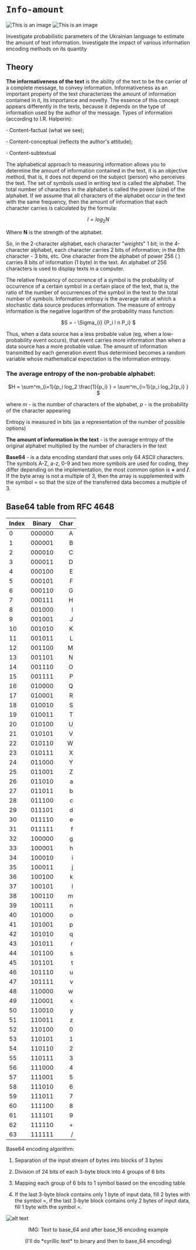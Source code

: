 # `Info-amount`

![This is an image](https://img.shields.io/badge/Python-100%25-orange)
![This is an image](https://img.shields.io/badge/version-0.6-lightblue)

Investigate probabilistic parameters of the Ukrainian language to estimate the amount of text information. Investigate the impact of various information encoding methods on its quantity

## Theory

**The informativeness of the text** is the ability of the text to be the carrier of a complete message, to convey information. Informativeness as an important property of the text characterizes the amount of information contained in it, its importance and novelty. The essence of this concept appears differently in the texts, because it depends on the type of information used by the author of the message.
Types of information (according to I.R. Halperin):

  **·** Content-factual (what we see);

  **·** Content-conceptual (reflects the author's attitude);

  **·** Content-subtextual

The alphabetical approach to measuring information allows you to determine the amount of information contained in the text, it is an objective method, that is, it does not depend on the subject (person) who perceives the text. The set of symbols used in writing text is called the alphabet. The total number of characters in the alphabet is called the power (size) of the alphabet. If we assume that all characters of the alphabet occur in the text with the same frequency, then the amount of information that each character carries is calculated by the formula:<p align="center">$l = log_2 N$</p>
Where **N** is the strength of the alphabet.

So, in the 2-character alphabet, each character "*weights*" 1 bit; in the 4-character alphabet, each character carries 2 bits of information; in the 8th character - 3 bits, etc. One character from the alphabet of power 256 ( ) carries 8 bits of information (1 byte) in the text. An alphabet of 256 characters is used to display texts in a computer.


The relative frequency of occurrence of a symbol is the probability of occurrence of a certain symbol in a certain place of the text, that is, the ratio of the number of occurrences of the symbol in the text to the total number of symbols.
Information entropy is the average rate at which a stochastic data source produces information. The measure of entropy information is the negative logarithm of the probability mass function:

<p align="center">$S = - \Sigma_{i} {P_i l n P_i} $</p>

Thus, when a data source has a less probable value (eg, when a low-probability event occurs), that event carries more information than when a data source has a more probable value. The amount of information transmitted by each generation event thus determined becomes a random variable whose mathematical expectation is the information entropy.
### The average entropy of the non-probable alphabet:
<p align="center">$H = \sum^m_{i=1}{p_i log_2 \frac{1}{p_i} } = \sum^m_{i=1}{p_i log_2{p_i} } $</p>

where *m* - is the number of characters of the alphabet, *p* - is the probability of the character appearing


Entropy is measured in bits (as a representation of the number of possible options)

**The amount of information in the text** - is the average entropy of the original alphabet multiplied by the number of characters in the text

**Base64** - is a data encoding standard that uses only 64 ASCII characters. The symbols A-Z, a-z, 0-9 and two more symbols are used for coding, they differ depending on the implementation, the most common option is **+** and **/**. If the byte array is not a multiple of 3, then the array is supplemented with the symbol = so that the size of the transferred data becomes a multiple of 3.

## Base64 table from RFC 4648

| Index | Binary | Char | 
| :---         |     :---:      |          ---: |
| 0   | 000000     | A    |
| 1     | 000001       | B      |
| 2   | 000010     | C    |
| 3     | 000011       | D      |
| 4   | 000100     | E    |
| 5     | 000101       | F      |
| 6   | 000110     | G    |
| 7     | 000111       | H      |
| 8   | 001000     | I    |
| 9     | 001001       | J      |
| 10   | 001010     | K    |
| 11     | 001011       | L      |
| 12   | 001100     | M    |
| 13     | 001101       | N      |
| 14   | 001110     | O    |
| 15     | 001111       | P      |
| 16   | 010000     | Q    |
| 17     | 010001       | R      |
| 18   | 010010     | S    |
| 19     | 010011       | T      |
| 20   | 010100     | U    |
| 21     | 010101       | V      |
| 22   | 010110     | W    |
| 23     | 010111       | X      |
| 24   | 011000     | Y    |
| 25     | 011001       | Z      |
| 26   | 011010     | a    |
| 27     | 011011       | b      |
| 28   | 011100     | c    |
| 29    | 011101       | d      |
| 30   | 011110     | e    |
| 31     | 011111       | f      |
| 32   | 100000     | g    |
| 33     | 100001       | h      |
| 34   | 100010     | i    |
| 35     | 100011       | j      |
| 36   | 100100     | k    |
| 37     | 100101       | l      |
| 38   | 100110     | m    |
| 39     | 100111       | n      |
| 40   | 101000     | o    |
| 41     | 101001       | p      |
| 42   | 101010     | q    |
| 43     | 101011       | r      |
| 44   | 101100     | s    |
| 45     | 101101       | t      |
| 46   | 101110     | u    |
| 47     | 101111       | v      |
| 48   | 110000     | w    |
| 49     | 110001       | x      |
| 50   | 110010     | y    |
| 51     | 110011       | z      |
| 52   | 110100     | 0    |
| 53     | 110101       | 1      |
| 54     | 110110       | 2      |
| 55   | 110111     | 3    |
| 56     | 111000       | 4      |
| 57   | 111001     | 5    |
| 58     | 111010       | 6      |
| 59   | 111011     | 7    |
| 60     | 111100       | 8      |
| 61     | 111101       | 9      |
| 62   | 111110     | +    |
| 63     | 111111       | /      |

Base64 encoding algorithm:

1. Separation of the input stream of bytes into blocks of 3 bytes

2.  Division of 24 bits of each 3-byte block into 4 groups of 6 bits
 
3. Mapping each group of 6 bits to 1 symbol based on the encoding table
 
4. If the last 3-byte block contains only 1 byte of input data, fill 2 bytes with the symbol =, if the last 3-byte block contains only 2 bytes of input data, fill 1 byte with the symbol =.

![alt text](https://www.101computing.net/wp/wp-content/uploads/cryptography-base64-hexadecimal.png)

<p align="center">IMG: Text to base_64 and after base_16 encoding example</p>
<p align="center">(I'll do *cyrillic text* to binary and then to base_64 encoding)</p>